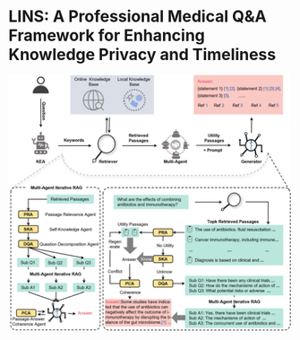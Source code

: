 <h1> LINS: A Professional Medical Q&A Framework for Enhancing Knowledge Privacy and Timeliness</h1>

![paper](./assets/LINS.png)

